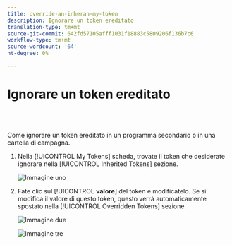 ```yaml
---
title: override-an-inheran-my-token
description: Ignorare un token ereditato
translation-type: tm+mt
source-git-commit: 642fd57105afff1031f18883c5809206f136b7c6
workflow-type: tm+mt
source-wordcount: '64'
ht-degree: 0%

---
```



# Ignorare un token ereditato

<br> 

Come ignorare un token ereditato in un programma secondario o in una cartella di campagna.

1. Nella [!UICONTROL My Tokens] scheda, trovate il token che desiderate ignorare nella [!UICONTROL Inherited Tokens] sezione.

   ![Immagine uno](/help/sky/assets/my-tokens/override-an-inherited-my-token/override-an-inherited-my-token-1.png)

1. Fate clic sul [!UICONTROL **valore**] del token e modificatelo. Se si modifica il valore di questo token, questo verrà automaticamente spostato nella [!UICONTROL Overridden Tokens] sezione.

   ![Immagine due](/help/sky/assets/my-tokens/override-an-inherited-my-token/override-an-inherited-my-token-2.png)

   ![Immagine tre](/help/sky/assets/my-tokens/override-an-inherited-my-token/override-an-inherited-my-token-3.png)